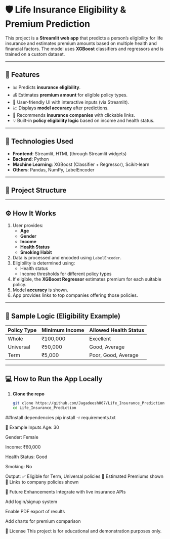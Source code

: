 # 🛡️ Life Insurance Eligibility & Premium Prediction

This project is a **Streamlit web app** that predicts a person’s eligibility for life insurance and estimates premium amounts based on multiple health and financial factors. The model uses **XGBoost** classifiers and regressors and is trained on a custom dataset.

---

## 🚀 Features

- 📊 Predicts **insurance eligibility**.
- 💰 Estimates **premium amount** for eligible policy types.
- 🎨 User-friendly UI with interactive inputs (via Streamlit).
- 📈 Displays **model accuracy** after predictions.
- 🏦 Recommends **insurance companies** with clickable links.
- 💡 Built-in **policy eligibility logic** based on income and health status.

---

## 🧠 Technologies Used

- **Frontend**: Streamlit, HTML (through Streamlit widgets)
- **Backend**: Python
- **Machine Learning**: XGBoost (Classifier + Regressor), Scikit-learn
- **Others**: Pandas, NumPy, LabelEncoder

---

## 📁 Project Structure


---

## ⚙️ How It Works

1. User provides:
   - **Age**
   - **Gender**
   - **Income**
   - **Health Status**
   - **Smoking Habit**
2. Data is processed and encoded using `LabelEncoder`.
3. Eligibility is determined using:
   - Health status
   - Income thresholds for different policy types
4. If eligible, the **XGBoost Regressor** estimates premium for each suitable policy.
5. Model **accuracy** is shown.
6. App provides links to top companies offering those policies.

---

## 🧪 Sample Logic (Eligibility Example)

| Policy Type | Minimum Income | Allowed Health Status   |
|-------------|----------------|--------------------------|
| Whole       | ₹100,000       | Excellent                |
| Universal   | ₹50,000        | Good, Average            |
| Term        | ₹5,000         | Poor, Good, Average      |

---

## 💻 How to Run the App Locally

1. **Clone the repo**
   ```bash
   git clone https://github.com/Jagadeesh067/Life_Insurance_Prediction.git
   cd Life_Insurance_Prediction

##Install dependencies
pip install -r requirements.txt


📌 Example Inputs
Age: 30

Gender: Female

Income: ₹60,000

Health Status: Good

Smoking: No

Output:
✅ Eligible for Term, Universal policies
💸 Estimated Premiums shown
🔗 Links to company policies shown

🎯 Future Enhancements
Integrate with live insurance APIs

Add login/signup system

Enable PDF export of results

Add charts for premium comparison

📃 License
This project is for educational and demonstration purposes only.
